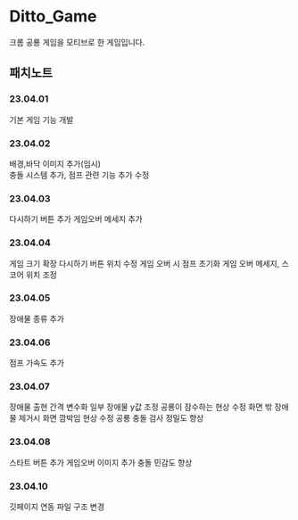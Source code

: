 # Ditto_Game
크롬 공룡 게임을 모티브로 한 게임입니다.

## 패치노트
### 23.04.01
기본 게임 기능 개발

### 23.04.02
배경,바닥 이미지 추가(임시)  
충돌 시스템 추가, 점프 관련 기능 추가 수정

### 23.04.03
다시하기 버튼 추가
게임오버 메세지 추가

### 23.04.04
게임 크기 확장
다시하기 버튼 위치 수정
게임 오버 시 점프 초기화
게임 오버 메세지, 스코어 위치 조정

### 23.04.05
장애물 종류 추가

### 23.04.06
점프 가속도 추가

### 23.04.07
장애물 출현 간격 변수화
일부 장애물 y값 조정
공룡이 잠수하는 현상 수정
화면 밖 장애물 제거시 화면 깜박임 현상 수정
공룡 충돌 검사 정밀도 향상

### 23.04.08
스타트 버튼 추가
게임오버 이미지 추가
충돌 민감도 향상

### 23.04.10
깃페이지 연동
파일 구조 변경